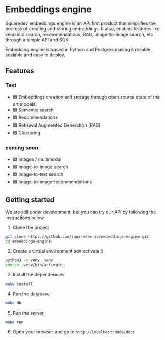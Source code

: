 # Embeddings engine

Squaredev embeddings engine is an API first product that simplifies the process of creating and storing embeddings.
It also, enables features like semantic search, recommendations, RAG, image-to-image search, etc through a simple API and SQK.

Embedding engine is based in Python and Postgres making it reliable, scalable and easy to deploy.

## Features

### Text

- 🟦 Embeddings creation and storage through open source state of the art models.
- 🟦 Semantic search
- 🟦 Recommendations
- 🟦 Retrieval Augmented Generation (RAG)
- 🟦 Clustering

### coming soon

- 🟦 Images / multimodal
- 🟦 Image-to-image search
- 🟦 Image-to-text search
- 🟦 Image-to-image recommendations

## Getting started

We are still under development, but you can try our API by following the instructions below.

1. Clone the project

```bash
git clone https://github.com/squaredev-io/embeddings-engine.git
cd embeddings-engine
```

2. Create a virtual environment adn activate it

```bash
python3 -m venv .venv
source .venv/bin/activate
```

3. Install the dependencies

```bash
make install
```

4. Run the database

```bash
make db
```

5. Run the server

```bash
make run
```

6. Open your browser and go to `http://localhost:8000/docs`
